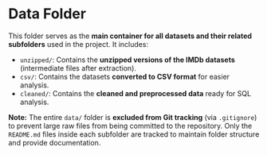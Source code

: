# Data Folder
This folder serves as the **main container for all datasets and their related subfolders** used in the project.
It includes:
- `unzipped/`: Contains the **unzipped versions of the IMDb datasets** (intermediate files after extraction).
- `csv/`: Contains the datasets **converted to CSV format** for easier analysis.
- `cleaned/`: Contains the **cleaned and preprocessed data** ready for SQL analysis.

**Note:** The entire `data/` folder is **excluded from Git tracking** (via `.gitignore`) to prevent large raw files from being committed to the repository. Only the `README.md` files inside each subfolder are tracked to maintain folder structure and provide documentation.
